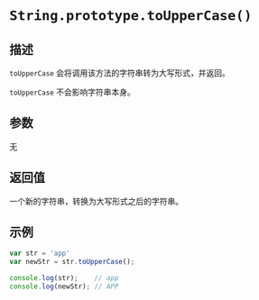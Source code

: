# `String.prototype.toUpperCase()`

## 描述

`toUpperCase` 会将调用该方法的字符串转为大写形式，并返回。

`toUpperCase` 不会影响字符串本身。

## 参数

无

## 返回值

一个新的字符串，转换为大写形式之后的字符串。

## 示例

```js
var str = 'app'
var newStr = str.toUpperCase();

console.log(str);    // app
console.log(newStr); // APP 
```
